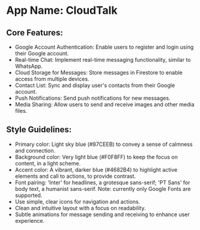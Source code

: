 # **App Name**: CloudTalk

## Core Features:

- Google Account Authentication: Enable users to register and login using their Google account.
- Real-time Chat: Implement real-time messaging functionality, similar to WhatsApp.
- Cloud Storage for Messages: Store messages in Firestore to enable access from multiple devices.
- Contact List: Sync and display user's contacts from their Google account.
- Push Notifications: Send push notifications for new messages.
- Media Sharing: Allow users to send and receive images and other media files.

## Style Guidelines:

- Primary color: Light sky blue (#87CEEB) to convey a sense of calmness and connection.
- Background color: Very light blue (#F0F8FF) to keep the focus on content, in a light scheme.
- Accent color: A vibrant, darker blue (#4682B4) to highlight active elements and call to actions, to provide contrast.
- Font pairing: 'Inter' for headlines, a grotesque sans-serif; 'PT Sans' for body text, a humanist sans-serif. Note: currently only Google Fonts are supported.
- Use simple, clear icons for navigation and actions.
- Clean and intuitive layout with a focus on readability.
- Subtle animations for message sending and receiving to enhance user experience.